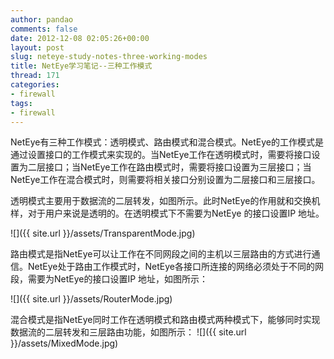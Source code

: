 ```yaml
---
author: pandao
comments: false
date: 2012-12-08 02:05:26+00:00
layout: post
slug: neteye-study-notes-three-working-modes
title: NetEye学习笔记--三种工作模式
thread: 171
categories:
- firewall
tags:
- firewall
---
```


NetEye有三种工作模式：透明模式、路由模式和混合模式。NetEye的工作模式是通过设置接口的工作模式来实现的。当NetEye工作在透明模式时，需要将接口设置为二层接口；当NetEye工作在路由模式时，需要将接口设置为三层接口；当NetEye工作在混合模式时，则需要将相关接口分别设置为二层接口和三层接口。

透明模式主要用于数据流的二层转发，如图所示。此时NetEye的作用就和交换机样，对于用户来说是透明的。在透明模式下不需要为NetEye 的接口设置IP 地址。




![]({{ site.url }}/assets/TransparentMode.jpg)




路由模式是指NetEye可以让工作在不同网段之间的主机以三层路由的方式进行通信。NetEye处于路由工作模式时，NetEye各接口所连接的网络必须处于不同的网段，需要为NetEye的接口设置IP 地址，如图所示：




![]({{ site.url }}/assets/RouterMode.jpg)



混合模式是指NetEye同时工作在透明模式和路由模式两种模式下，能够同时实现数据流的二层转发和三层路由功能，如图所示：
![]({{ site.url }}/assets/MixedMode.jpg)
